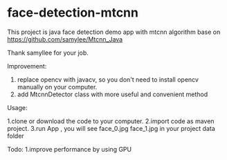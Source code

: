 # face-detection-mtcnn

This project is java face detection demo app with mtcnn algorithm base on https://github.com/samylee/Mtcnn_Java  

Thank samyllee for your job.

Improvement:

1. replace opencv with javacv, so you don't need to install opencv manually on your computer.
2. add MtcnnDetector class with more useful and convenient method

Usage:

1.clone or download the code to your computer.
2.import code as maven project.
3.run App , you will see face_0.jpg face_1.jpg in your project data folder

Todo:
1.improve performance by using GPU

